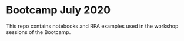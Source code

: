 # Bootcamp July 2020
This repo contains notebooks and RPA examples used in the workshop sessions of the Bootcamp.
